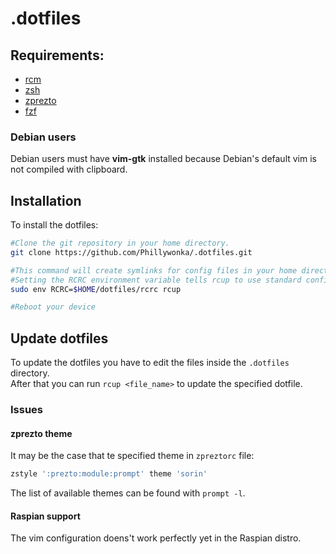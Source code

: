# .dotfiles

## Requirements:

- [rcm](https://github.com/thoughtbot/rcm)
- [zsh](http://www.zsh.org)
- [zprezto](https://github.com/sorin-ionescu/prezto)
- [fzf](https://github.com/junegunn/fzf)

### Debian users
Debian users must have **vim-gtk** installed because Debian's default vim is not compiled with clipboard.

## Installation

To install the dotfiles:

```sh
#Clone the git repository in your home directory.
git clone https://github.com/Phillywonka/.dotfiles.git

#This command will create symlinks for config files in your home directory.</br>
#Setting the RCRC environment variable tells rcup to use standard configuration options.
sudo env RCRC=$HOME/dotfiles/rcrc rcup

#Reboot your device
```



## Update dotfiles

To update the dotfiles you have to edit the files inside the ```.dotfiles``` directory.</br>
After that you can run ```rcup <file_name>``` to update the specified dotfile.


### Issues

#### zprezto theme
It may be the case that te specified theme in ```zpreztorc``` file:

```sh
zstyle ':prezto:module:prompt' theme 'sorin'
```

The list of available themes can be found with ```prompt -l```.

#### Raspian support

The vim configuration doens't work perfectly yet in the Raspian distro.
